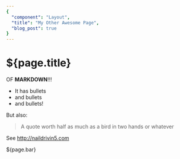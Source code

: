 ```yaml
---
{
  "component": "Layout",
  "title": "My Other Awesome Page",
  "blog_post": true
}
---
```

# ${page.title}

OF **MARKDOWN**!!!

* It has bullets
* and bullets
* and bullets!

But also:

<blockquote class="bg-yellow black pa3">
A quote worth half as much as a bird in two hands or whatever
</blockquote>

See http://naildrivin5.com

${page.bar}
